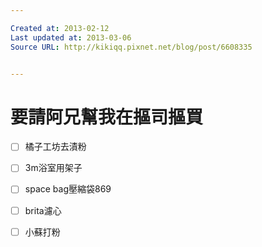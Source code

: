 ```yaml
---

Created at: 2013-02-12
Last updated at: 2013-03-06
Source URL: http://kikiqq.pixnet.net/blog/post/6608335


---
```


# 要請阿兄幫我在摳司摳買


 - [ ] 橘子工坊去漬粉
- [ ] 3m浴室用架子
- [ ] space bag壓縮袋869
- [ ] brita濾心
- [ ] 小蘇打粉

